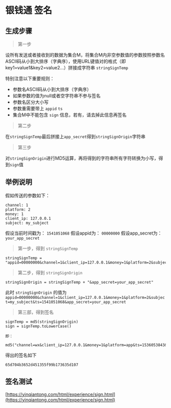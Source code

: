 # 银钱通 签名

## 生成步骤

> 第一步

设所有发送或者接收到的数据为集合M，将集合M内非空参数值的参数按照参数名ASCII码从小到大排序（字典序），使用URL键值对的格式（即key1=value1&key2=value2…）拼接成字符串 `stringSignTemp`

特别注意以下重要规则：

* 参数名ASCII码从小到大排序（字典序）
* 如果参数的值为null或者空字符串不参与签名
* 参数名区分大小写
* 参数重需要带上 `appid` `ts`
* 集合M中不能包含 `sign` 信息，若有，请去掉此信息再签名

> 第二步

在`stringSignTemp`最后拼接上`app_secret`得到`stringSignOrigin`字符串

> 第三步

对`stringSignOrigin`进行MD5运算，再将得到的字符串所有字符转换为小写，得到`sign`值

## 举例说明

假如传送的参数如下：

```
channel: 1
platform: 2
money: 1
client_ip: 127.0.0.1
subject: my_subject
```

假设当前时间戳为： `1541051068`
假设appid为： `00000000`
假设app_secret为： `your_app_secret`

> 第一步，得到 `stringSignTemp`

```
stringSignTemp = "appid=00000000&channel=1&client_ip=127.0.0.1&money=1&platform=2&subject=my_subject&ts=1541051068"
```

> 第二步，得到 `stringSignOrigin`

```
stringSignOrigin = stringSignTemp + "&app_secret=your_app_secret"
```

此时 `stringSignOrigin` 的值为 `appid=00000000&channel=1&client_ip=127.0.0.1&money=1&platform=2&subject=my_subject&ts=1541051068&app_secret=your_app_secret`

> 第三部，得到签名

```
signTemp = md5(stringSignOrigin)
sign = signTemp.toLowerCase()

即：

md5("channel=wx&client_ip=127.0.0.1&money=1&platform=app&ts=1536053843&app_secret=your_app_secret").toLowerCase()
```

得出的签名如下

```
65d704b3652d451355f99b173635d107
```

## 签名测试

[https://yinqiantong.com/html/experience/sign.html](https://yinqiantong.com/html/experience/sign.html)

